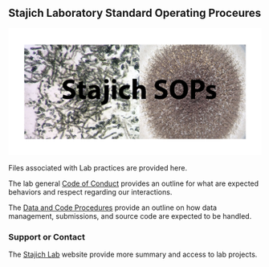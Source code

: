 ## Stajich Laboratory Standard Operating Proceures

![SOP Logo](img/SOP_card.jpg)

Files associated with Lab practices are provided here.

The lab general [Code of Conduct](CODE_OF_CONDUCT) provides an outline for what are expected behaviors and respect regarding our interactions.

The [Data and Code Procedures](Data_and_Code) provide an outline on how data management, submissions, and source code are expected to be handled.
 
### Support or Contact

The [Stajich Lab](http://lab.stajich.org) website provide more summary and access to lab projects.
